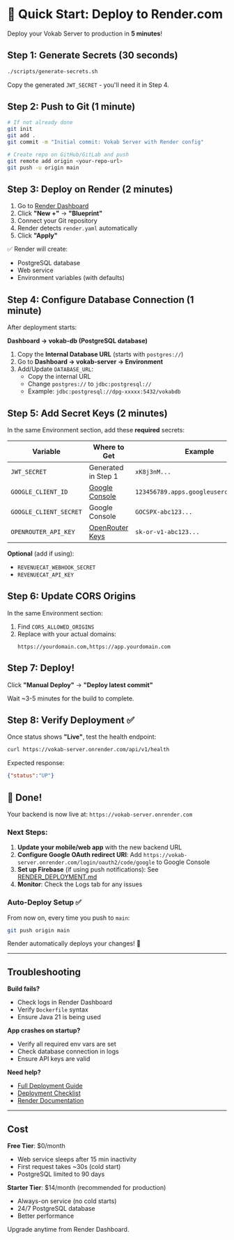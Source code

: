 # 🚀 Quick Start: Deploy to Render.com

Deploy your Vokab Server to production in **5 minutes**!

## Step 1: Generate Secrets (30 seconds)

```bash
./scripts/generate-secrets.sh
```

Copy the generated `JWT_SECRET` - you'll need it in Step 4.

## Step 2: Push to Git (1 minute)

```bash
# If not already done
git init
git add .
git commit -m "Initial commit: Vokab Server with Render config"

# Create repo on GitHub/GitLab and push
git remote add origin <your-repo-url>
git push -u origin main
```

## Step 3: Deploy on Render (2 minutes)

1. Go to [Render Dashboard](https://dashboard.render.com/)
2. Click **"New +"** → **"Blueprint"**
3. Connect your Git repository
4. Render detects `render.yaml` automatically
5. Click **"Apply"**

✅ Render will create:
- PostgreSQL database
- Web service
- Environment variables (with defaults)

## Step 4: Configure Database Connection (1 minute)

After deployment starts:

**Dashboard → vokab-db (PostgreSQL database)**

1. Copy the **Internal Database URL** (starts with `postgres://`)
2. Go to **Dashboard → vokab-server → Environment**
3. Add/Update `DATABASE_URL`:
   - Copy the internal URL
   - Change `postgres://` to `jdbc:postgresql://`
   - Example: `jdbc:postgresql://dpg-xxxxx:5432/vokabdb`

## Step 5: Add Secret Keys (2 minutes)

In the same Environment section, add these **required** secrets:

| Variable | Where to Get | Example |
|----------|-------------|---------|
| `JWT_SECRET` | Generated in Step 1 | `xK8j3nM...` |
| `GOOGLE_CLIENT_ID` | [Google Console](https://console.cloud.google.com/apis/credentials) | `123456789.apps.googleusercontent.com` |
| `GOOGLE_CLIENT_SECRET` | Google Console | `GOCSPX-abc123...` |
| `OPENROUTER_API_KEY` | [OpenRouter Keys](https://openrouter.ai/keys) | `sk-or-v1-abc123...` |

**Optional** (add if using):
- `REVENUECAT_WEBHOOK_SECRET`
- `REVENUECAT_API_KEY`

## Step 6: Update CORS Origins

In the same Environment section:

1. Find `CORS_ALLOWED_ORIGINS`
2. Replace with your actual domains:
   ```
   https://yourdomain.com,https://app.yourdomain.com
   ```

## Step 7: Deploy!

Click **"Manual Deploy"** → **"Deploy latest commit"**

Wait ~3-5 minutes for the build to complete.

## Step 8: Verify Deployment ✅

Once status shows **"Live"**, test the health endpoint:

```bash
curl https://vokab-server.onrender.com/api/v1/health
```

Expected response:
```json
{"status":"UP"}
```

## 🎉 Done!

Your backend is now live at: `https://vokab-server.onrender.com`

### Next Steps:

1. **Update your mobile/web app** with the new backend URL
2. **Configure Google OAuth redirect URI**: Add `https://vokab-server.onrender.com/login/oauth2/code/google` to Google Console
3. **Set up Firebase** (if using push notifications): See [RENDER_DEPLOYMENT.md](RENDER_DEPLOYMENT.md#firebase-service-account-optional)
4. **Monitor**: Check the Logs tab for any issues

### Auto-Deploy Setup ✅

From now on, every time you push to `main`:

```bash
git push origin main
```

Render automatically deploys your changes! 🚀

---

## Troubleshooting

**Build fails?**
- Check logs in Render Dashboard
- Verify `Dockerfile` syntax
- Ensure Java 21 is being used

**App crashes on startup?**
- Verify all required env vars are set
- Check database connection in logs
- Ensure API keys are valid

**Need help?**
- [Full Deployment Guide](RENDER_DEPLOYMENT.md)
- [Deployment Checklist](DEPLOYMENT_CHECKLIST.md)
- [Render Documentation](https://render.com/docs)

---

## Cost

**Free Tier**: $0/month
- Web service sleeps after 15 min inactivity
- First request takes ~30s (cold start)
- PostgreSQL limited to 90 days

**Starter Tier**: $14/month (recommended for production)
- Always-on service (no cold starts)
- 24/7 PostgreSQL database
- Better performance

Upgrade anytime from Render Dashboard.

